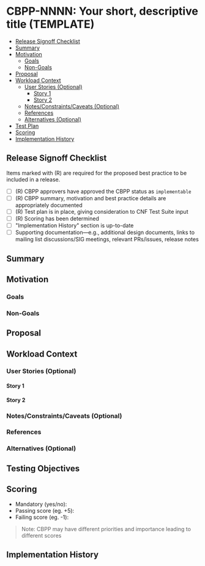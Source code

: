 <!-- Created from CBPP template v1.0
     Major: changes when we add or remove sections or demands for information
     Minor: changes when we alter formatting without changing content requirements
     Keep the first line of this comment in your best practice,
     to help us track formatting updates -->

# **CBPP-NNNN: Your short, descriptive title (TEMPLATE)**

- [Release Signoff Checklist](#release-signoff-checklist)
- [Summary](#summary)
- [Motivation](#motivation)
  - [Goals](#goals)
  - [Non-Goals](#non-goals)
- [Proposal](#proposal)
- [Workload Context](#workload-context)
  - [User Stories (Optional)](#user-stories-optional)
    - [Story 1](#story-1)
    - [Story 2](#story-2)
  - [Notes/Constraints/Caveats (Optional)](#notesconstraintscaveats-optional)
  - [References](#references)
  - [Alternatives (Optional)](#drawbacksalternatives)
- [Test Plan](#test-plan)
- [Scoring](#scoring)
- [Implementation History](#implementation-history)

## **Release Signoff Checklist**

Items marked with (R) are required for the proposed best practice to be included in a release.

- [ ] (R) CBPP approvers have approved the CBPP status as `implementable`
- [ ] (R) CBPP summary, motivation and best practice details are appropriately documented
- [ ] (R) Test plan is in place, giving consideration to CNF Test Suite input
- [ ] (R) Scoring has been determined
- [ ]   "Implementation History" section is up-to-date
- [ ]    Supporting documentation—e.g., additional design documents, links to mailing list discussions/SIG meetings, relevant PRs/issues, release notes

## **Summary**

## **Motivation**

### **Goals**

### **Non-Goals**

## **Proposal**

## **Workload Context**

### **User Stories (Optional)**

#### **Story 1**

#### **Story 2**

### **Notes/Constraints/Caveats (Optional)**

### **References**

### **Alternatives (Optional)**

## **Testing Objectives**

## **Scoring**

- Mandatory (yes/no):
- Passing score (eg. +5):
- Failing score (eg. -1):

> Note: CBPP may have different priorities and importance leading to different scores

## **Implementation History**
